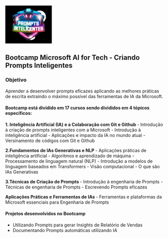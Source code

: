 ![Prompts Inteligentes](/images/microsoft.jpeg)
## Bootcamp Microsoft AI for Tech - Criando Prompts Inteligentes

### Objetivo
Aprender a desenvolver prompts eficazes aplicando as melhores práticas de escrita extraindo o máximo possível das ferramentas de IA da Microsoft.

#### Bootcamp está dividido em 17 cursos sendo divididos em 4 tópicos específicos:

<b> 1. Inteligência Artificial (IA) e a Colaboração com Git e Github </b>
    - Introdução à criação de prompts inteligentes com a Microsoft
    - Introdução à inteligência artificial
    - Aplicações e impacto da IA no mundo atual
    - Versinamento de códigos com Git e Github

<b> 2.Fundamentos de IAs Generativas e NLP </b>
    - Aplicações práticas de inteligência artificial
    - Algoritmos e aprendizado de máquina
    - Processamento de linguagem natural (NLP)
    - Introdução a modelos de linguagem baseados em Transformers
    - Visão computacional
    - O que são IAs Generativas

<b> 3.Técnicas de Criação de Prompts </b>
    - Introdução à engenharia de Prompts
    - Técnicas de engenharia de Prompts
    - Escrevendo Prompts eficazes

<b> Aplicações Práticas e Ferramentas de IAs </b>
    - Ferramentas e plataformas da Microsoft essenciais para Engenharia de Prompts

#### Projetos desenvolvidos no Bootcamp
- Utilizando Prompts para gerar Insights de Relatório de Vendas
- Documentando Prompts automáticas utilizando IA
